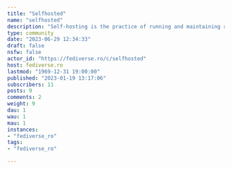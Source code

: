 ```yaml
---
title: "Selfhosted" 
name: "selfhosted"
description: "Self-hosting is the practice of running and maintaining a website or service using a private web server, instead of using a service outside of someone's own control. For example, someone wishing to write a blog could use hosted blog services. Alternatively, they could install content management system software on their own server to self-host their blog.Motivation to do so could be as simple as saving costs by combining several services on a single machine or VPS instance, or in most cases the privacy benefits of being more in control -- or in complete control -- one's data and computing infrastructure. However, it could also be a hobby to people well-versed in technology.Accordingly, there's also a sizeable hobbyist community around self-hosting, made up of hobbyists, technology professionals and privacy conscious individuals.-- https://en.wikipedia.org/wiki/Self-hosting_(web_services)Self-hosting is the practice of hosting and managing applications on your own server(s) instead of consuming from SaaSS providers.-- https://github.com/awesome-selfhosted/awesome-selfhosted"
type: community
date: "2023-06-29 12:34:33"
draft: false
nsfw: false
actor_id: "https://fediverse.ro/c/selfhosted"
host: fediverse.ro
lastmod: "1969-12-31 19:00:00"
published: "2023-01-19 13:17:06"
subscribers: 11
posts: 9
comments: 2
weight: 9
dau: 1
wau: 1
mau: 1
instances:
- "fediverse_ro"
tags: 
- "fediverse_ro"

---
```

